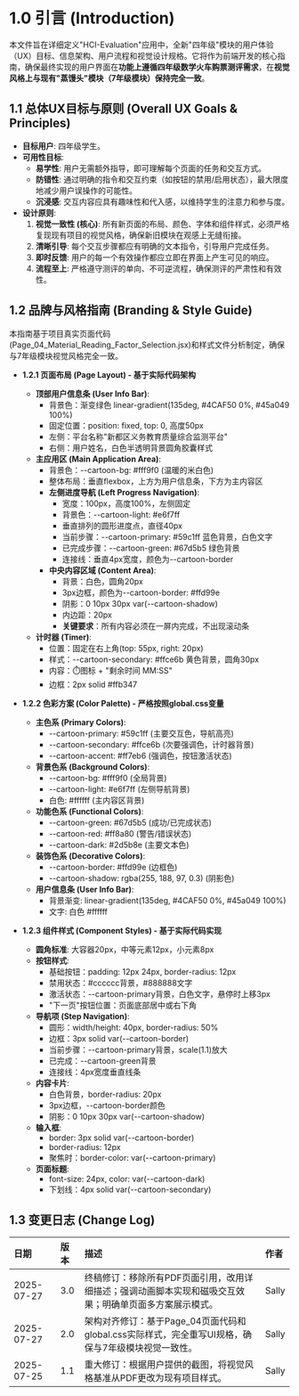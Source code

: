 # **1.0 引言 (Introduction)**

本文件旨在详细定义"HCI-Evaluation"应用中，全新"四年级"模块的用户体验（UX）目标、信息架构、用户流程和视觉设计规格。它将作为前端开发的核心指南，确保最终实现的用户界面在**功能上遵循四年级数学火车购票测评需求**，在**视觉风格上与现有"蒸馒头"模块（7年级模块）保持完全一致**。

## **1.1 总体UX目标与原则 (Overall UX Goals & Principles)**

* **目标用户**: 四年级学生。  
* **可用性目标**:  
  * **易学性**: 用户无需额外指导，即可理解每个页面的任务和交互方式。  
  * **防错性**: 通过明确的指令和交互约束（如按钮的禁用/启用状态），最大限度地减少用户误操作的可能性。  
  * **沉浸感**: 交互内容应具有趣味性和代入感，以维持学生的注意力和参与度。  
* **设计原则**:  
  1. **视觉一致性 (核心)**: 所有新页面的布局、颜色、字体和组件样式，必须严格复现现有项目的视觉风格，确保新旧模块在观感上无缝衔接。  
  2. **清晰引导**: 每个交互步骤都应有明确的文本指令，引导用户完成任务。  
  3. **即时反馈**: 用户的每一个有效操作都应立即在界面上产生可见的响应。  
  4. **流程至上**: 严格遵守测评的单向、不可逆流程，确保测评的严肃性和有效性。

## **1.2 品牌与风格指南 (Branding & Style Guide)**

本指南基于项目真实页面代码(Page_04_Material_Reading_Factor_Selection.jsx)和样式文件分析制定，确保与7年级模块视觉风格完全一致。

* **1.2.1 页面布局 (Page Layout) - 基于实际代码架构**  
  * **顶部用户信息条 (User Info Bar)**:  
    * 背景色：渐变绿色 linear-gradient(135deg, #4CAF50 0%, #45a049 100%)  
    * 固定位置：position: fixed, top: 0, 高度50px  
    * 左侧：平台名称"新都区义务教育质量综合监测平台"  
    * 右侧：用户姓名，白色半透明背景圆角胶囊样式  
  * **主应用区 (Main Application Area)**:  
    * 背景色：--cartoon-bg: #fff9f0 (温暖的米白色)  
    * 整体布局：垂直flexbox，上方为用户信息条，下方为主内容区  
    * **左侧进度导航 (Left Progress Navigation)**:  
      * 宽度：100px，高度100%，左侧固定  
      * 背景色：--cartoon-light: #e6f7ff  
      * 垂直排列的圆形进度点，直径40px  
      * 当前步骤：--cartoon-primary: #59c1ff 蓝色背景，白色文字  
      * 已完成步骤：--cartoon-green: #67d5b5 绿色背景  
      * 连接线：垂直4px宽度，颜色为--cartoon-border  
    * **中央内容区域 (Content Area)**:  
      * 背景：白色，圆角20px  
      * 3px边框，颜色为--cartoon-border: #ffd99e  
      * 阴影：0 10px 30px var(--cartoon-shadow)  
      * 内边距：20px  
      * **关键要求**：所有内容必须在一屏内完成，不出现滚动条  
  * **计时器 (Timer)**:  
    * 位置：固定在右上角(top: 55px, right: 20px)  
    * 样式：--cartoon-secondary: #ffce6b 黄色背景，圆角30px  
    * 内容：⏱️图标 + "剩余时间 MM:SS"  
    * 边框：2px solid #ffb347

* **1.2.2 色彩方案 (Color Palette) - 严格按照global.css变量**  
  * **主色系 (Primary Colors)**:  
    * --cartoon-primary: #59c1ff (主要交互色，导航高亮)  
    * --cartoon-secondary: #ffce6b (次要强调色，计时器背景)  
    * --cartoon-accent: #ff7eb6 (强调色，按钮激活状态)  
  * **背景色系 (Background Colors)**:  
    * --cartoon-bg: #fff9f0 (全局背景)  
    * --cartoon-light: #e6f7ff (左侧导航背景)  
    * 白色: #ffffff (主内容区背景)  
  * **功能色系 (Functional Colors)**:  
    * --cartoon-green: #67d5b5 (成功/已完成状态)  
    * --cartoon-red: #ff8a80 (警告/错误状态)  
    * --cartoon-dark: #2d5b8e (主要文本色)  
  * **装饰色系 (Decorative Colors)**:  
    * --cartoon-border: #ffd99e (边框色)  
    * --cartoon-shadow: rgba(255, 188, 97, 0.3) (阴影色)  
  * **用户信息条 (User Info Bar)**:  
    * 背景渐变: linear-gradient(135deg, #4CAF50 0%, #45a049 100%)  
    * 文字: 白色 #ffffff

* **1.2.3 组件样式 (Component Styles) - 基于实际代码实现**  
  * **圆角标准**: 大容器20px，中等元素12px，小元素8px  
  * **按钮样式**:  
    * 基础按钮：padding: 12px 24px, border-radius: 12px  
    * 禁用状态：#cccccc背景，#888888文字  
    * 激活状态：--cartoon-primary背景，白色文字，悬停时上移3px  
    * "下一页"按钮位置：页面底部居中或右下角  
  * **导航项 (Step Navigation)**:  
    * 圆形：width/height: 40px, border-radius: 50%  
    * 边框：3px solid var(--cartoon-border)  
    * 当前步骤：--cartoon-primary背景，scale(1.1)放大  
    * 已完成：--cartoon-green背景  
    * 连接线：4px宽度垂直线条  
  * **内容卡片**:  
    * 白色背景，border-radius: 20px  
    * 3px边框，--cartoon-border颜色  
    * 阴影：0 10px 30px var(--cartoon-shadow)  
  * **输入框**:  
    * border: 3px solid var(--cartoon-border)  
    * border-radius: 12px  
    * 聚焦时：border-color: var(--cartoon-primary)  
  * **页面标题**:  
    * font-size: 24px, color: var(--cartoon-dark)  
    * 下划线：4px solid var(--cartoon-secondary)

## **1.3 变更日志 (Change Log)**

| 日期 | 版本 | 描述 | 作者 |
| :---- | :---- | :---- | :---- |
| 2025-07-27 | 3.0 | 终稿修订：移除所有PDF页面引用，改用详细描述；强调动画脚本实现和磁吸交互效果；明确单页面多方案展示模式。 | Sally |
| 2025-07-27 | 2.0 | 架构对齐修订：基于Page_04页面代码和global.css实际样式，完全重写UI规格，确保与7年级模块视觉一致性。 | Sally |
| 2025-07-25 | 1.1 | 重大修订：根据用户提供的截图，将视觉风格基准从PDF更改为现有项目样式。 | Sally |